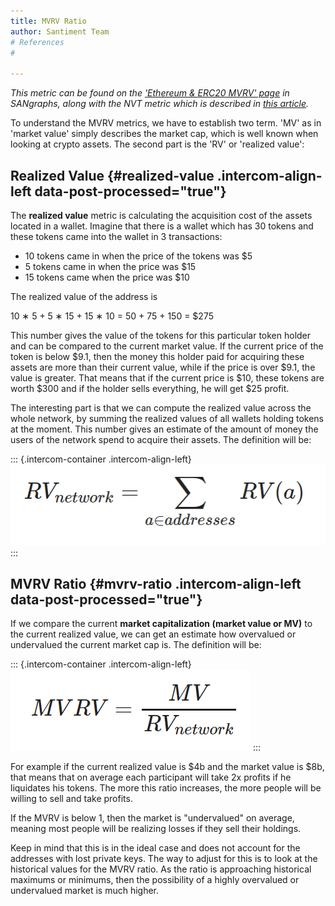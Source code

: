 ```yaml
---
title: MVRV Ratio
author: Santiment Team
# References
#

---
```


*This metric can be found on the* [*\'Ethereum & ERC20 MVRV\'
page*](https://data.santiment.net/d/4BpXRALik/05-ethereum-and-erc20-mvrv?orgId=1)
*in SANgraphs, along with the NVT metric which is described in* [*this
article*](/intercom-articles/metrics-explained/sangraphs/metric-nvt-ratio)*.*

To understand the MVRV metrics, we have to establish two term. \'MV\' as
in \'market value\' simply describes the market cap, which is well known
when looking at crypto assets. The second part is the \'RV\' or
\'realized value\':

Realized Value {#realized-value .intercom-align-left data-post-processed="true"}
--------------

The **realized value** metric is calculating the acquisition cost of the
assets located in a wallet. Imagine that there is a wallet which has 30
tokens and these tokens came into the wallet in 3 transactions:

-   10 tokens came in when the price of the tokens was \$5
-   5 tokens came in when the price was \$15
-   15 tokens came when the price was \$10

The realized value of the address is

10 ∗ 5 + 5 ∗ 15 + 15 ∗ 10 = 50 + 75 + 150 = \$275

This number gives the value of the tokens for this particular token
holder and can be compared to the current market value. If the current
price of the token is below \$9.1, then the money this holder paid for
acquiring these assets are more than their current value, while if the
price is over \$9.1, the value is greater. That means that if the
current price is \$10, these tokens are worth \$300 and if the holder
sells everything, he will get \$25 profit.

The interesting part is that we can compute the realized value across
the whole network, by summing the realized values of all wallets holding
tokens at the moment. This number gives an estimate of the amount of
money the users of the network spend to acquire their assets. The
definition will be:

::: {.intercom-container .intercom-align-left}
![](27_rv_formel.png)
:::

MVRV Ratio {#mvrv-ratio .intercom-align-left data-post-processed="true"}
----------

If we compare the current **market capitalization (market value or MV)**
to the current realized value, we can get an estimate how overvalued or
undervalued the current market cap is. The definition will be:

::: {.intercom-container .intercom-align-left}
![](28_mvrv_formel.png)
:::

For example if the current realized value is \$4b and the market value
is \$8b, that means that on average each participant will take 2x
profits if he liquidates his tokens. The more this ratio increases, the
more people will be willing to sell and take profits.

If the MVRV is below 1, then the market is "undervalued" on average,
meaning most people will be realizing losses if they sell their
holdings.

Keep in mind that this is in the ideal case and does not account for the
addresses with lost private keys. The way to adjust for this is to look
at the historical values for the MVRV ratio. As the ratio is approaching
historical maximums or minimums, then the possibility of a highly
overvalued or undervalued market is much higher.
